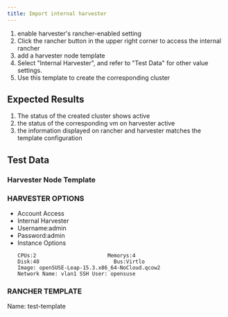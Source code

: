 ```yaml
---
title: Import internal harvester
---
```

1. enable harvester's rancher-enabled setting
1. Click the rancher button in the upper right corner to access the internal rancher
1. add a harvester node template
1. Select "Internal Harvester", and refer to "Test Data" for other value settings.
1. Use this template to create the corresponding cluster

## Expected Results
1. The status of the created cluster shows active
1. the status of the corresponding vm on harvester active
1. the information displayed on rancher and harvester matches the template configuration

## Test Data
### Harvester Node Template
### HARVESTER OPTIONS
- Account Access
- Internal Harvester
- Username:admin
- Password:admin
- Instance Options
    ```
    CPUs:2                       Memorys:4
    Disk:40                        Bus:Virtlo
    Image: openSUSE-Leap-15.3.x86_64-NoCloud.qcow2
    Network Name: vlan1 SSH User: opensuse
    ```
### RANCHER TEMPLATE
Name: test-template	